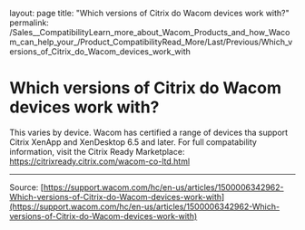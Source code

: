layout: page
title: "Which versions of Citrix do Wacom devices work with?"
permalink: /Sales__CompatibilityLearn_more_about_Wacom_Products_and_how_Wacom_can_help_your_/Product_CompatibilityRead_More/Last/Previous/Which_versions_of_Citrix_do_Wacom_devices_work_with

# Which versions of Citrix do Wacom devices work with?

This varies by device. Wacom has certified a range of devices tha support Citrix XenApp and XenDesktop 6.5 and later. For full compatability information, visit the Citrix Ready Marketplace: https://citrixready.citrix.com/wacom-co-ltd.html

---
Source: [https://support.wacom.com/hc/en-us/articles/1500006342962-Which-versions-of-Citrix-do-Wacom-devices-work-with](https://support.wacom.com/hc/en-us/articles/1500006342962-Which-versions-of-Citrix-do-Wacom-devices-work-with)
